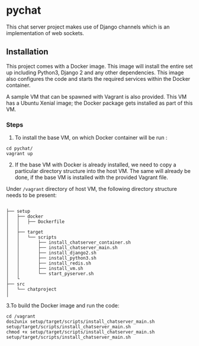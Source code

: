 # pychat

This chat server project makes use of Django channels which is an implementation of  web sockets.

## Installation
This project comes with a Docker image. This image will install the entire set up including Python3, Django 2 and any other dependencies.
This image also configures the code and starts the required services within the Docker container.

A sample VM that can be spawned with Vagrant is also provided. This VM has a Ubuntu Xenial image; the Docker package gets installed as part of this VM. 

### Steps
1. To install the base VM, on which Docker container will be run :
```
cd pychat/
vagrant up
```
2. If the base VM with Docker is already installed, we need to copy a particular directory structure into the host VM. The same will already be done, if the base VM is installed with the provided Vagrant file.

Under `/vagrant` directory of host VM, the following directory structure needs to be present:

```

├── setup
│   ├── docker
│   │   ├── Dockerfile
│   │
│   ├── target
│   │   └── scripts
│   │       ├── install_chatserver_container.sh
│   │       ├── install_chatserver_main.sh
│   │       ├── install_django2.sh
│   │       ├── install_python3.sh
│   │       ├── install_redis.sh
│   │       ├── install_vm.sh
│   │       └── start_pyserver.sh
│   └
├── src
│   └── chatproject
│       
```

3.To build the Docker image and run the code:
```
cd /vagrant
dos2unix setup/target/scripts/install_chatserver_main.sh  setup/target/scripts/install_chatserver_main.sh
chmod +x setup/target/scripts/install_chatserver_main.sh
setup/target/scripts/install_chatserver_main.sh
```
